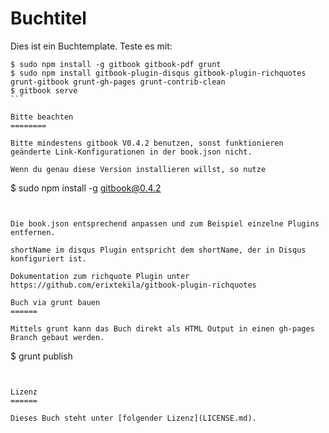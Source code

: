 Buchtitel
=======

Dies ist ein Buchtemplate. Teste es mit:

````
$ sudo npm install -g gitbook gitbook-pdf grunt
$ sudo npm install gitbook-plugin-disqus gitbook-plugin-richquotes grunt-gitbook grunt-gh-pages grunt-contrib-clean
$ gitbook serve
```

Bitte beachten
========

Bitte mindestens gitbook V0.4.2 benutzen, sonst funktionieren geänderte Link-Konfigurationen in der book.json nicht.

Wenn du genau diese Version installieren willst, so nutze

````
$ sudo npm install -g gitbook@0.4.2
```


Die book.json entsprechend anpassen und zum Beispiel einzelne Plugins entfernen.

shortName im disqus Plugin entspricht dem shortName, der in Disqus konfiguriert ist.

Dokumentation zum richquote Plugin unter https://github.com/erixtekila/gitbook-plugin-richquotes

Buch via grunt bauen
======

Mittels grunt kann das Buch direkt als HTML Output in einen gh-pages Branch gebaut werden.

````
$ grunt publish
```


Lizenz
======

Dieses Buch steht unter [folgender Lizenz](LICENSE.md).